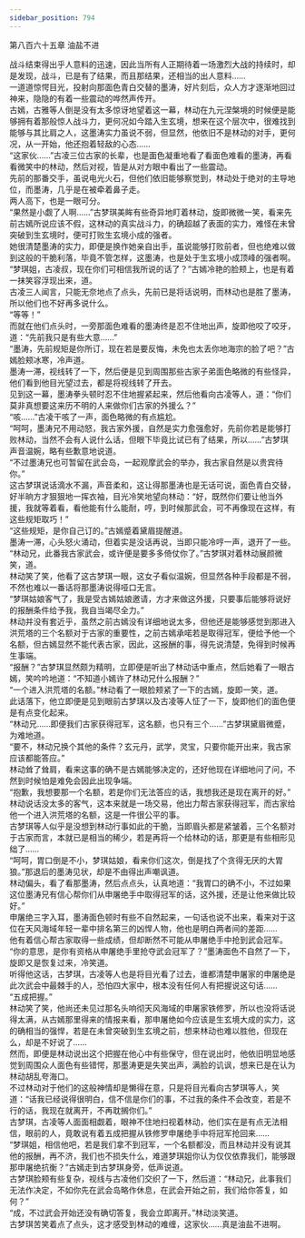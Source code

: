 ```yaml
---
sidebar_position: 794
---
```

 第八百六十五章 油盐不进


战斗结束得出乎人意料的迅速，因此当所有人正期待着一场激烈大战的持续时，却是发现，战斗，已是有了结果，而且那结果，还相当的出人意料……  
一道道惊愕目光，投射向那面色青白交替的墨涛，好片刻后，众人方才逐渐地回过神来，隐隐的有着一些震动的哗然声传开。  
古嫣，古雅等人倒是没有太多惊讶地望着这一幕，林动在九元涅槃境的时候便是能够拥有着那般惊人战斗力，更何况如今踏入生玄境，想来在这个层次中，很难找到能够与其比肩之人，这墨涛实力虽说不弱，但显然，他依旧不是林动的对手，更何况，从一开始，他还抱着轻敌的心态……  
“这家伙……”古凌三位古家的长辈，也是面色凝重地看了看面色难看的墨涛，再看看微笑中的林动，然后对视，皆是从对方眼中看出了一些震动。  
先前的那番交手，虽说电光火石，但他们依旧能够察觉到，林动处于绝对的主导地位，而墨涛，几乎是在被牵着鼻子走。  
两人高下，也是一眼可分。  
“果然是小觑了人啊……”古梦琪美眸有些奇异地盯着林动，旋即微微一笑，看来先前古嫣所说应该不假，这林动的真实战斗力，的确超越了表面的实力，难怪在未曾突破到生玄境时，便可打败生玄境小成的强者。  
她很清楚墨涛的实力，即便是换作她亲自出手，虽说能够打败前者，但也绝难以做到这般的干脆利落，毕竟不管怎样，这墨涛，也是处于生玄境小成顶峰的强者啊。  
“梦琪姐，古凌叔，现在你们可相信我所说的话了？”古嫣冷艳的脸颊上，也是有着一抹笑容浮现出来，道。  
古凌三人闻言，只能无奈地点了点头，先前已是将话说明，而林动也是胜了墨涛，所以他们也不好再多说什么。  
“等等！”  
而就在他们点头时，一旁那面色难看的墨涛终是忍不住地出声，旋即他咬了咬牙，道：“先前我只是有些大意……”  
“墨涛，先前规矩是你所订，现在若是要反悔，未免也太丢你地海宗的脸了吧？”古嫣脸颊冰寒，冷声道。  
墨涛一滞，视线转了一下，然后便是见到周围那些古家子弟面色略微的有些怪异，他们看到他目光望过去，都是将视线转了开去。  
见到这一幕，墨涛拳头顿时忍不住地握紧起来，然后他看向古凌等人，道：“你们莫非真想要这来历不明的人来做你们古家的外援么？”  
“咳……”古凌干咳了一声，面色略微的有点尴尬。  
“呵呵，墨涛兄不用动怒，我古家外援，自然是实力愈强愈好，先前你若是能够打败林动，当然不会有人说什么话，但眼下毕竟比试已有了结果，所以……”古梦琪声音温婉，略有些歉意地说道。  
“不过墨涛兄也可暂留在武会岛，一起观摩武会的举办，我古家自然是以贵宾待你。”  
这古梦琪说话滴水不漏，声音柔和，这让得那墨涛也是无话可说，面色青白交替，好半晌方才狠狠地一挥衣袖，目光冷笑地望向林动：“好，既然你们要让他当外援，我就等着看，看他能有什么能耐，哼，到时候那武会，可不再像现在这样，有这些规矩取巧！”  
“这些规矩，是你自己订的。”古嫣蹙着黛眉提醒道。  
墨涛一滞，心头怒火涌动，但着实是没话再说，当即只能冷哼一声，退开了一些。  
“林动兄，此番我古家武会，或许便是要多多倚仗你了。”古梦琪对着林动展颜微笑，道。  
林动笑了笑，他看了这古梦琪一眼，这女子看似温婉，但显然各种手段都是不弱，不然也难以一番话将那墨涛说得哑口无言。  
“梦琪姑娘客气了，我是受古嫣姑娘邀请，方才来做这外援，只要事后能够将说好的报酬条件给予我，我自当竭尽全力。”  
林动并没有套近乎，虽然之前古嫣没有详细地说太多，但他还是能够感觉到那进入洪荒塔的三个名额对于古家的重要性，之前古嫣承喏若是取得冠军，便给予他一个名额，但古嫣显然不能代表古家，因此，这报酬的事，得先说清楚，免得到时候再生事端。  
“报酬？”古梦琪显然颇为精明，立即便是听出了林动话中重点，然后她看了一眼古嫣，笑吟吟地道：“不知道小嫣许了林动兄什么报酬？”  
“一个进入洪荒塔的名额。”林动看了一眼脸颊紧了一下的古嫣，旋即一笑，道。  
此话落下，他立即便是见到眼前古梦琪以及古凌等人怔了一下，旋即他们的面色便是有点变化起来。  
“林动兄……即便我们古家获得冠军，这名额，也只有三个……”古梦琪黛眉微蹙，为难地道。  
“要不，林动兄换个其他的条件？玄元丹，武学，灵宝，只要你能开出来，我古家应该都能答应。”  
林动耸了耸肩，看来这事的确不是古嫣能够决定的，还好他现在详细地问了问，不然到时候怕是难免会因此出现争端。  
“抱歉，我想要那一个名额，若是你们无法答应的话，我想我还是现在离开的好。”  
林动说话没太多的客气，这本来就是一场交易，他出力帮古家获得冠军，而古家给他一个进入洪荒塔的名额，这是一件很公平的事。  
古梦琪等人似乎是没想到林动行事如此的干脆，当即眉头都是紧皱着，三个名额对于古家而言，本就已是相当的稀少，若是再将一个给林动的话，那更是有些相形见绌了……  
“呵呵，胃口倒是不小，梦琪姑娘，看来你们这次，倒是找了个贪得无厌的大胃狼。”那退后的墨涛见状，却是不由得出声嘲讽道。  
林动偏头，看了看那墨涛，然后点点头，认真地道：“我胃口的确不小，不过如果这位墨涛兄有信心帮你们从申屠绝手中取得冠军的话，这外援，还是让他来做比较好。”  
申屠绝三字入耳，墨涛面色顿时有些不自然起来，一句话也说不出来，看来对于这位在天风海域年轻一辈中排名第三的凶悍人物，他也是明白两者间的差距……  
他有着信心帮古家取得一些成绩，但却断然不可能从申屠绝手中抢到武会冠军。  
“你的意思，是你有资格从申屠绝手里抢夺武会冠军了？”墨涛面色不自然了一下，旋即又是恢复过来，冷笑道。  
听得他这话，古梦琪，古凌等人也是将目光看了过去，谁都清楚申屠家的申屠绝是此次武会中最棘手的人，恐怕四大家中，根本没有任何人有把握说这句话……  
“五成把握。”  
林动笑了笑，他尚还未见过那名头响彻天风海域的申屠家铁修罗，所以也没将话说得太满，从古嫣那里得来的情报来看，那申屠绝如今应该是生玄境大成的实力，这的确相当的强悍，若是在未曾突破到生玄境之前，想来林动也难以胜他，但现在么，却是不好说了……  
然而，即便是林动说出这个把握在他心中有些保守，但在说出时，他依旧明显地感觉到周围众人面色有些错愕，那墨涛更是失笑出声，满脸的讥讽，想来已是在认为林动胡乱夸海口。  
不过林动对于他们的这般神情却是懒得在意，只是将目光看向古梦琪等人，笑道：“话我已经说得很明白，信不信是你们的事，不过我的条件不会改变，若是不行的话，我现在就离开，不再耽搁你们。”  
古梦琪，古凌等人面面相觑着，眼神不住地扫视着林动，他们实在是有点无法相信，眼前的人，竟敢说有着五成把握从铁修罗申屠绝手中将冠军抢回来……  
“梦琪姐，相信他吧，若是我们拿不到冠军，一个名额都没，而且林动并没有说其他的报酬，再不济，我们也不损失什么，难道梦琪姐你认为仅仅依靠我们，能够跟那申屠绝抗衡？”古嫣走到古梦琪身旁，低声说道。  
古梦琪脸颊有些复杂，视线与古凌他们交织了一下，然后道：“林动兄，此事我们无法作决定，不如你先在武会岛略作休息，在武会开始之前，我们给你答复，如何？”  
“成，不过武会开始还没有确切答复，我会立即离开。”林动淡笑道。  
古梦琪苦笑着点了点头，这才感受到林动的难缠，这家伙……真是油盐不进啊。  
  
  
